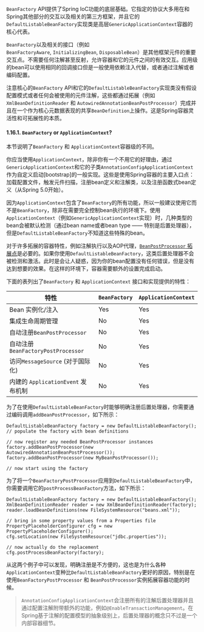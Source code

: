 `BeanFactory` API提供了Spring IoC功能的底层基础。它指定的协议大多用在和Spring其他部分的交互以及相关的第三方框架，并且它的`DefaultListableBeanFactory`实现类是高层`GenericApplicationContext`容器的核心代表。

`BeanFactory`以及相关的接口（例如`BeanFactoryAware`, `InitializingBean`, `DisposableBean`）是其他框架元件的重要交互点。不需要任何注解甚至反射，允许容器和它的元件之间的有效交互。应用级的bean可以使用相同的回调接口但是一般使用依赖注入代替，或者通过注解或者编码配置。

注意核心的`BeanFactory` API和它的`DefaultListableBeanFactory`实现类没有假设配置模式或者任何会被使用的元件注解，这些都通过拓展（例如`XmlBeanDefinitionReader` 和 `AutowiredAnnotationBeanPostProcessor`）完成并且在一个作为核心元数据表现的共享`BeanDefinition`上操作。这是Spring容器灵活性和可拓展性的本质。

#### 1.16.1. `BeanFactory` or `ApplicationContext`?

本节说明了`BeanFactory` 和 `ApplicationContext`容器级的不同。

你应当使用`ApplicationContext`，除非你有一个不用它的好理由，通过`GenericApplicationContext`和它的子类`AnnotationConfigApplicationContext`作为自定义启动[bootstrap]的一般实现。这些是使用Spring容器的主要入口点：加载配置文件，触发元件扫描，注册bean定义和注解类，以及注册函数式bean定义（从Spring 5.0开始）。

因为`ApplicationContext`包含了`BeanFactory`的所有功能，所以一般建议使用它而不是`BeanFactory`，除非在需要完全控制bean执行的环境下。使用`ApplicationContext`（例如`GenericApplicationContext`实现）时，几种类型的bean会被默认检测（通过bean name或者bean type —— 特别是后置处理器），但是`DefaultListableBeanFactory`不知道这些特殊的bean。

对于许多拓展的容器特性，例如注解执行以及AOP代理，[`BeanPostProcessor` 拓展点](https://docs.spring.io/spring/docs/current/spring-framework-reference/core.html#beans-factory-extension-bpp)是必要的。如果你使用`DefaultListableBeanFactory`，这类后置处理器不会被检测和激活。此时是会让人疑惑，因为你的bean配置没有任何错误，但是没有达到想要的效果。在这样的环境下，容器需要额外的设置完成启动。

下面的表列出了`BeanFactory` 和 `ApplicationContext` 接口和实现提供的特性：

| 特性 | `BeanFactory` | `ApplicationContext` |
| --- | --- | --- |
| Bean 实例化/注入 | Yes | Yes|
| 集成生命周期管理 | No | Yes |
| 自动注册`BeanPostProcessor` | No | Yes |
| 自动注册`BeanFactoryPostProcessor` | No | Yes |
| 访问`MessageSource` (对于国际化) | No | Yes |
| 内建的 `ApplicationEvent` 发布机制 | No | Yes |

为了在使用`DefaultListableBeanFactory`时能够明确注册后置处理器，你需要通过编码调用`addBeanPostProcessor`，如下所示：

```
DefaultListableBeanFactory factory = new DefaultListableBeanFactory();
// populate the factory with bean definitions

// now register any needed BeanPostProcessor instances
factory.addBeanPostProcessor(new AutowiredAnnotationBeanPostProcessor());
factory.addBeanPostProcessor(new MyBeanPostProcessor());

// now start using the factory
```

为了将一个`BeanFactoryPostProcessor`应用到`DefaultListableBeanFactory`中，你需要调用它的`postProcessBeanFactory`方法，如下所示：

```
DefaultListableBeanFactory factory = new DefaultListableBeanFactory();
XmlBeanDefinitionReader reader = new XmlBeanDefinitionReader(factory);
reader.loadBeanDefinitions(new FileSystemResource("beans.xml"));

// bring in some property values from a Properties file
PropertyPlaceholderConfigurer cfg = new PropertyPlaceholderConfigurer();
cfg.setLocation(new FileSystemResource("jdbc.properties"));

// now actually do the replacement
cfg.postProcessBeanFactory(factory);
```

从这两个例子中可以发现，明确注册是不方便的，这也是为什么各种`ApplicationContext`变种比`DefaultListableBeanFactory`更好的原因，特别是在使用`BeanFactoryPostProcessor` 和 `BeanPostProcessor`实例拓展容器功能的时候。

> `AnnotationConfigApplicationContext`会注册所有的注解后置处理器并且通过配置注解附带额外的功能，例如`@EnableTransactionManagement`。在Spring基于注解的配置模型的抽象级别上，后置处理器的概念只不过是一个内部容器细节。

